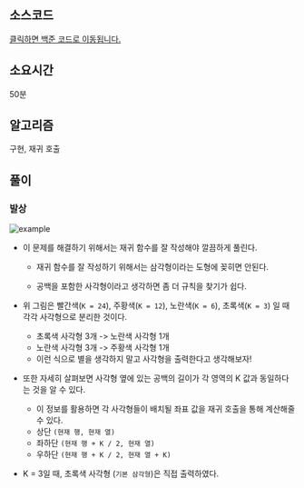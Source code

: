 ## 소스코드

[클릭하면 백준 코드로 이동됩니다.](https://www.acmicpc.net/source/78932733)

## 소요시간

50분

## 알고리즘

구현, 재귀 호출

## 풀이

### 발상

![example](https://github.com/BE-Archive/Algorithm-Study/assets/39708676/be20be81-2cfd-4a09-8b87-d1ac4d1c1ccf)

- 이 문제를 해결하기 위해서는 재귀 함수를 잘 작성해야 깔끔하게 풀린다.

    - 재귀 함수를 잘 작성하기 위해서는 삼각형이라는 도형에 꽂히면 안된다. 

    - 공백을 포함한 사각형이라고 생각하면 좀 더 규칙을 찾기가 쉽다.

- 위 그림은 빨간색(`K = 24`), 주황색(`K = 12`), 노란색(`K = 6`), 초록색(`K = 3`) 일 때 각각 사각형으로 분리한 것이다.
    - 초록색 사각형 3개 -> 노란색 사각형 1개
    - 노란색 사각형 3개 -> 주황색 사각형 1개
    - 이런 식으로 별을 생각하지 말고 사각형을 출력한다고 생각해보자!

- 또한 자세히 살펴보면 사각형 옆에 있는 공백의 길이가 각 영역의 K 값과 동일하다는 것을 알 수 있다. 
    - 이 정보를 활용하면 각 사각형들이 배치될 좌표 값을 재귀 호출을 통해 계산해줄 수 있다.
    - 상단  `(현재 행, 현재 열)`
    - 좌하단 `(현재 행 + K / 2, 현재 열)`
    - 우하단 `(현재 행 + K / 2, 현재 열 + K)`

- K = 3일 때, 초록색 사각형 (`기본 삼각형`)은 직접 출력하였다.
